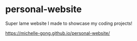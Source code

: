 # personal-website

Super lame website I made to showcase my coding projects! 

https://michelle-gong.github.io/personal-website/
